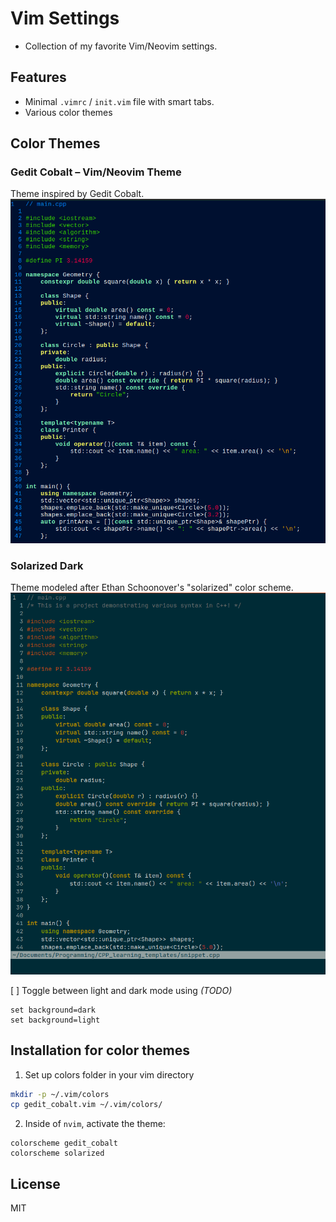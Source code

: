 # Vim Settings
* Collection of my favorite Vim/Neovim settings.

## Features
* Minimal `.vimrc` / `init.vim` file with smart tabs.
* Various color themes

## Color Themes
### Gedit Cobalt – Vim/Neovim Theme
Theme inspired by Gedit Cobalt.
![Screenshot](screenshots/gedit_cobalt_screenshot.png)

### Solarized Dark
Theme modeled after Ethan Schoonover's "solarized" color scheme.
![Screenshot](screenshots/solarized_screenshot.png)

[ ] Toggle between light and dark mode using *(TODO)*
```vim
set background=dark 
set background=light
```

## Installation for color themes
1. Set up colors folder in your vim directory
```bash
mkdir -p ~/.vim/colors
cp gedit_cobalt.vim ~/.vim/colors/
```

2. Inside of `nvim`, activate the theme:
```vim
colorscheme gedit_cobalt
colorscheme solarized
```

## License
MIT

